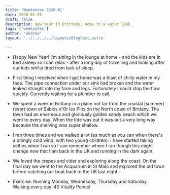 ```yaml
---
title: 'Weeknotes 2020 #1'
date: 2020-01-05
draft: false
description: New Year in Brittany. Home to a water leak.
tags: ['weeknotes']
author: 'andrew'
layout: '../../../../layouts/BlogPost.astro'

---
```

- Happy New Year! I'm sitting in the lounge at home - and the kids are in bed asleep so I can relax - after a long day of travelling and looking after our kids whilst tired from lack of sleep.

- First thing I received when I got home was a blast of chilly water in my face. The pipe connection under our sink had broken and the water leaked straight into my face and legs. Fortunately I could stop the flow quickly. Currently waiting for a plumber to call.

- We spent a week in Brittany in a place not far from the coastal (summer) resort town of Sables d'Or les Pins on the North coast of Brittany. The town had an enormous and gloriously golden sandy beach which we went to every day. When the tide was out it was out a very long way because the shelving was super shallow.

- I ran three times and we walked a lot (as much as you can when there's a bitingly cold wind, with two young children). I have started taking selfies when I run so I can remember where I ran though this might change now that I am back in the UK and running in the dark again.

- We loved the crepes and cider and exploring along the coast. On the final day we went to the Acquarium in St Malo and explored the old town before catching our boat back to the UK last night.

- Exercise: Running Monday, Wednesday, Thursday and Saturday. Walking every day. 40 Vitality Points!

